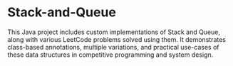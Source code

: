 # Stack-and-Queue
This Java project includes custom implementations of Stack and Queue, along with various LeetCode problems solved using them. It demonstrates class-based annotations, multiple variations, and practical use-cases of these data structures in competitive programming and system design.

